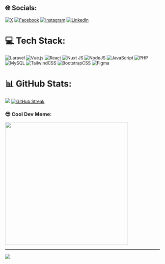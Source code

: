 
## 🌐 Socials:
[![X](https://img.shields.io/badge/X-black.svg?logo=X&logoColor=white)](https://x.com/) 
[![Facebook](https://img.shields.io/badge/Facebook-%231877F2.svg?logo=Facebook&logoColor=white)](https://facebook.com/tooklevin) 
[![Instagram](https://img.shields.io/badge/Instagram-%23E4405F.svg?logo=Instagram&logoColor=white)](https://instagram.com/too_levin)
[![LinkedIn](https://img.shields.io/badge/LinkedIn-%230077B5.svg?logo=linkedin&logoColor=white)](https://linkedin.com/in/levin-kipkemboi) 

# 💻 Tech Stack:
![Laravel](https://img.shields.io/badge/laravel-%23FF2D20.svg?style=for-the-badge&logo=laravel&logoColor=white) 
![Vue.js](https://img.shields.io/badge/vue.js-%2335495e.svg?style=for-the-badge&logo=vuedotjs&logoColor=%234FC08D) 
![React](https://img.shields.io/badge/react-%2320232a.svg?style=for-the-badge&logo=react&logoColor=%2361DAFB) 
![Nuxt JS](https://img.shields.io/badge/Nuxt-002E3B?style=for-the-badge&logo=nuxt.js&logoColor=#00DC82) 
![NodeJS](https://img.shields.io/badge/node.js-6DA55F?style=for-the-badge&logo=node.js&logoColor=white) 
![JavaScript](https://img.shields.io/badge/javascript-%23323330.svg?style=for-the-badge&logo=javascript&logoColor=%23F7DF1E)
![PHP](https://img.shields.io/badge/php-%23777BB4.svg?style=for-the-badge&logo=php&logoColor=white) 
![MySQL](https://img.shields.io/badge/mysql-%2300000f.svg?style=for-the-badge&logo=mysql&logoColor=white) 
![TailwindCSS](https://img.shields.io/badge/tailwindcss-%2338B2AC.svg?style=for-the-badge&logo=tailwind-css&logoColor=white)
![BootstrapCSS](https://img.shields.io/badge/bootstrap-%2338BC.svg?style=for-the-badge&logo=bootstrap&logoColor=white)
![Figma](https://img.shields.io/badge/figma-%23F24E1E.svg?style=for-the-badge&logo=figma&logoColor=white) 

# 📊 GitHub Stats:
![](https://github-readme-stats.vercel.app/api/top-langs/?username=levintoo&theme=default&hide_border=true&include_all_commits=true&count_private=true&layout=compact)
[![GitHub Streak](https://streak-stats.demolab.com/?user=levintoo=&hide_border=true)](https://git.io/streak-stats)

### 😎 Cool Dev Meme:
<img src='https://randommeme-five.vercel.app/' style="height: 400px;"/>

---
[![](https://visitcount.itsvg.in/api?id=levintoo&icon=0&color=0)](https://visitcount.itsvg.in)

<!-- Proudly created with GPRM ( https://gprm.itsvg.in ) -->
